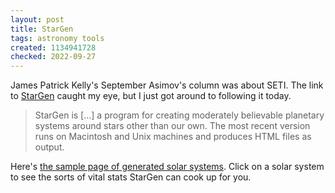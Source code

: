 ```yaml
---
layout: post
title: StarGen
tags: astronomy tools
created: 1134941728
checked: 2022-09-27
---
```

James Patrick Kelly's September Asimov's column was about SETI.  The link to [StarGen](http://www.eldacur.com/~brons/NerdCorner/StarGen/StarGen.html) caught my eye, but I just got around to following it today.

<blockquote>StarGen is [...] a program for creating moderately believable planetary systems around stars other than our own. The most recent version runs on Macintosh and Unix machines and produces HTML files as output. </blockquote>

<!--break-->
Here's [the sample page of generated solar systems](http://www.eldacur.com/~brons/NerdCorner/StarGen/Thumbnails.html).  Click on a solar system to see the sorts of vital stats StarGen can cook up for you.
